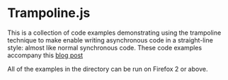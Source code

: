 Trampoline.js
=============
This is a collection of code examples demonstrating using the trampoline technique to make enable writing asynchronous code in a straight-line style: almost like normal synchronous code. These code examples accompany this [blog post](http://tobyho.com/Trampolining_in_Javascript_and_the_Quest_for_Fewer_Nested_Callbacks)

All of the examples in the directory can be run on Firefox 2 or above.